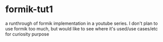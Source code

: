 # formik-tut1
a runthrough of formik implementation in a youtube series. I don't plan to use formik too much, but would like to see where it's used/use cases/etc for curiosity purpose
